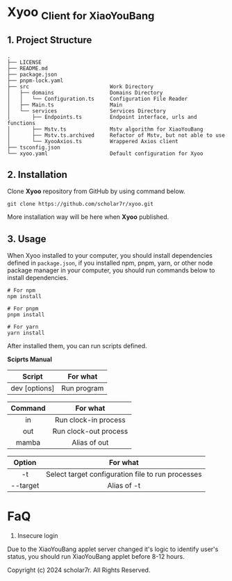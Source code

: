 # Xyoo <sub>Client for XiaoYouBang</sub>

## 1. Project Structure

```
.
├── LICENSE
├── README.md
├── package.json
├── pnpm-lock.yaml
├── src                          Work Directory
│   ├── domains                  Domains Directory
│   │   └── Configuration.ts     Configuration File Reader
│   ├── Main.ts                  Main
│   └── services                 Services Directory
│       ├── Endpoints.ts         Endpoint interface, urls and functions
│       ├── Mstv.ts              Mstv algorithm for XiaoYouBang
│       ├── Mstv.ts.archived     Refactor of Mstv, but not able to use
│       └── XyooAxios.ts         Wrappered Axios client
├── tsconfig.json
└── xyoo.yaml                    Default configuration for Xyoo
```

## 2. Installation

Clone **Xyoo** repository from GitHub by using command below.

```
git clone https://github.com/scholar7r/xyoo.git
```

More installation way will be here when **Xyoo** published.

## 3. Usage

When Xyoo installed to your computer, you should install dependencies defined in `package.json`,
if you installed npm, pnpm, yarn, or other node package manager in your computer, you should run
commands below to install dependencies.

```
# For npm
npm install

# For pnpm
pnpm install

# For yarn
yarn install
```

After installed them, you can run scripts defined.

**Sciprts Manual**

|         Script          |  For what   |
| :---------------------: | :---------: |
| dev <command> [options] | Run program |

| Command |       For what        |
| :-----: | :-------------------: |
|   in    | Run clock-in process  |
|   out   | Run clock-out process |
|  mamba  |     Alias of out      |

|       Option        |                     For what                      |
| :-----------------: | :-----------------------------------------------: |
|    -t <filename>    | Select target configuration file to run processes |
| --target <filename> |                    Alias of -t                    |

# FaQ

1. Insecure login

Due to the XiaoYouBang applet server changed it's logic to identify user's status,
you should run XiaoYouBang applet before 8-12 hours.

Copyright (c) 2024 scholar7r. All Rights Reserved.
